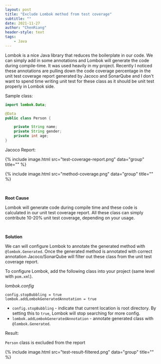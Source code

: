 ```yaml
---
layout: post
title: "Exclude Lombok method from test coverage"
subtitle: ""
date: 2021-11-27
author: "ChenRiang"
header-style: text
tags:
    - Java
---
```


Lombok is a nice Java library that reduces the boilerplate in our code. We can simply add in some annotations and Lombok will generate the code during compile-time. It was used heavily in my project. Recently I noticed these annotations are pulling down the code coverage percentage in the unit test coverage report  generated by Jacoco and SonarQube and I don't want to spend time writing unit test for these class as it should be unit test properly in Lombok side. 



Sample class:

```java
import lombok.Data;

@Data
public class Person {

    private String name;
    private String gender;
    private int age;
}

```

Jacoco Report:

{% include image.html src="test-coverage-report.png" data="group" title="" %}

{% include image.html src="method-coverage.png" data="group" title="" %}





<br/>



**Root Cause**

Lombok will generate code during compile time and these code is calculated in our unit test coverage report. All these class can simply contribute 10-20% unit test coverage, depending on your usage. 

<br/>



**Solution**

We can will configure Lombok to annotate the generated method with `@lombok.Generated`.  Once the generated method is annotated with correct annotation Jacoco/SonarQube will filter out these class from the unit test coverage report.



To configure Lombok, add the following class into your project (same level with `pom.xml`).

*lombok.config*

```text
config.stopBubbling = true
lombok.addLombokGeneratedAnnotation = true
```

- `config.stopBubbling` - indicate that current location is root directory.  By setting this to `true`, Lombok will stop searching for more config.
- `lombok.addLombokGeneratedAnnotation` - annotate generated class with  `@lombok.Generated`.



Result:

`Person` class is excluded from the report

{% include image.html src="test-result-filtered.png" data="group" title="" %}



